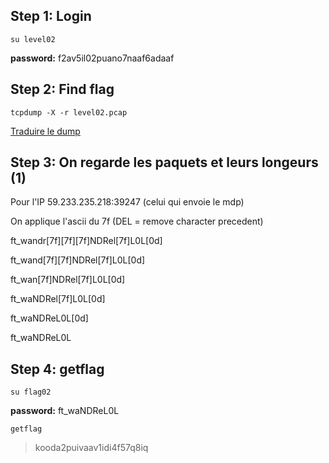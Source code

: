 ## Step 1: Login
`su level02`

**password:** f2av5il02puano7naaf6adaaf

## Step 2: Find flag

`tcpdump -X -r level02.pcap`

[Traduire le dump](https://hpd.gasmi.net/?data=45100035A0FB400040064A2B3BE9EBDA3BE9EBDF994F2F599D18157BBAA8FB258018007392A700000101080A011BBCC202C23C6266&force=ipv4)

## Step 3: On regarde les paquets et leurs longeurs (1)

Pour l'IP 59.233.235.218:39247 (celui qui envoie le mdp)

On applique l'ascii du 7f (DEL = remove character precedent)

ft_wandr[7f][7f][7f]NDRel[7f]L0L[0d]

ft_wand[7f][7f]NDRel[7f]L0L[0d]

ft_wan[7f]NDRel[7f]L0L[0d]

ft_waNDRel[7f]L0L[0d]

ft_waNDReL0L[0d]

ft_waNDReL0L

## Step 4: getflag

`su flag02`

**password:** ft_waNDReL0L

`getflag`
> kooda2puivaav1idi4f57q8iq